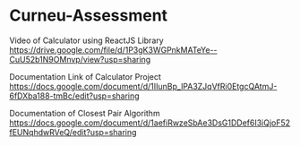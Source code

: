 # Curneu-Assessment

Video of Calculator using ReactJS Library
https://drive.google.com/file/d/1P3gK3WGPnkMATeYe--CuU52b1N9OMnvp/view?usp=sharing

Documentation Link of Calculator Project
https://docs.google.com/document/d/1IIunBp_lPA3ZJqVfRi0EtgcQAtmJ-6fDXba188-tmBc/edit?usp=sharing

Documentation of Closest Pair Algorithm
https://docs.google.com/document/d/1aefiRwzeSbAe3DsG1DDef6I3iQjoF52fEUNqhdwRVeQ/edit?usp=sharing
